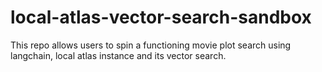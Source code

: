 # local-atlas-vector-search-sandbox
This repo allows users to spin a functioning movie plot search using langchain, local atlas instance and its vector search.
